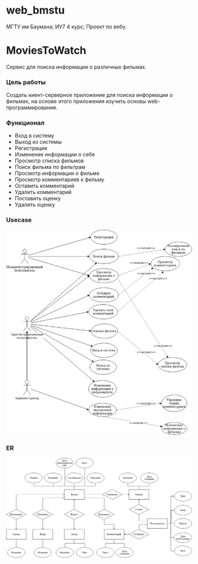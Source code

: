 # web_bmstu
МГТУ им Баумана; ИУ7 4 курс; Проект по  вебу.

# MoviesToWatch
Сервис для поиска информации о различных фильмах. 

### Цель работы 
Создать киент-серверное приложение для поиска информации о фильмах, на основе этого приложения изучить основы web-программирования.

### Функционал
 - Вход в систему
 - Выход из системы
 - Регистрация 
 - Изменение информации о себе
 - Просмотр списка фильмов
 - Поиск фильма по фильтрам
 - Просмотр информации о фильме
 - Просмотр комментариев к фильму
 - Оставить комментарий
 - Удалить комментарий
 - Поставить оценку 
 - Удалить оценку

### Usecase 
![Usecase](https://github.com/ansushina/web_bmstu/raw/lab1/diagrams/usecase.png)

### ER
![ER_BD](https://github.com/ansushina/web_bmstu/raw/lab1/diagrams/ER_BD.jpg)